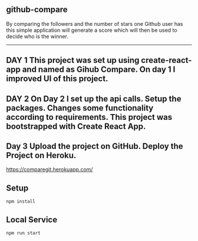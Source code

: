 github-compare
---------------------
By comparing the followers and the number of stars one Github user has
this simple application will generate a score which will then be used to
decide who is the winner. 

-----------------------------------------------------
DAY 1
This project was set up using create-react-app and  named as Gihub Compare.
On day 1 I improved UI of this project.
-------------------------------------------------------------------
DAY 2 
On Day 2 I set up the api calls. 
Setup the packages.
Changes some functionality according to requirements.
This project was bootstrapped with Create React App.
------------------------------------------------------------------
Day 3
Upload the project on GitHub.
Deploy the Project on Heroku.
-----------------------


https://comparegit.herokuapp.com/


Setup
---
```
npm install
```

Local Service
---
```
npm run start
```
